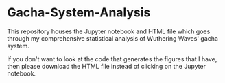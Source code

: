 # Gacha-System-Analysis

This repository houses the Jupyter notebook and HTML file which goes through my comprehensive statistical analysis of Wuthering Waves' gacha system. 

If you don't want to look at the code that generates the figures that I have, then please download the HTML file instead of clicking on the Jupyter notebook.
